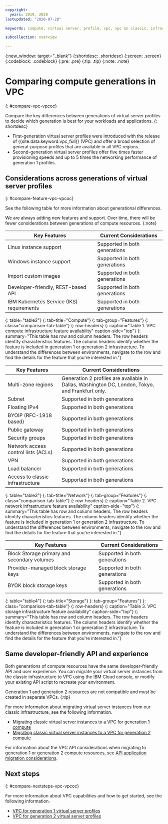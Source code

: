 ```yaml
---
copyright:
  years: 2019, 2020
lastupdated: "2020-07-28"

keywords: compute, virtual server, profile, vpc, vpc on classic, infrastructure, cloud environment

subcollection: overview

---
```


{:new_window: target="_blank"}
{:shortdesc: .shortdesc}
{:screen: .screen}
{:codeblock: .codeblock}
{:pre: .pre}
{:tip: .tip}
{:note: .note}

# Comparing compute generations in VPC
{: #compare-vpc-vpcoc}

Compare the key differences between generations of virtual server profiles to decide which generation is best for your workloads and applications.
{: shortdesc}

* First-generation virtual server profiles were introduced with the release of {{site.data.keyword.vpc_full}} (VPC) and offer a broad selection of general-purpose profiles that are available in all VPC regions. 
* Second-generation virtual server profiles offer five times faster provisioning speeds and up to 5 times the networking performance of generation 1 profiles.

## Considerations across generations of virtual server profiles
{: #compare-feature-vpc-vpcoc}

See the following table for more information about generational differences.

We are always adding new features and support. Over time, there will be fewer considerations between generations of compute resources.
{:note}

| Key Features | Current Considerations |
|-----|-----|
|Linux instance support| Supported in both generations |
|Windows instance support| Supported in both generations   |
|Import custom images|Supported in both generations  |
|Developer-friendly, REST-based API|Supported in both generations |
|IBM Kubernetes Service (IKS) requirements| Supported in both generations  |
{: table="table2"}
{: tab-title="Compute"}
{: tab-group="Features"}
{: class="comparison-tab-table"}
{: row-headers}
{: caption="Table 1. VPC compute infrastructure feature availability" caption-side="top"}
{: summary="This table has row and column headers. The row headers identify characteristics features. The column headers identify whether the feature is included in generation 1 or generation 2 infrastructure. To understand the differences between environments, navigate to the row and find the details for the feature that you're interested in."}

| Key Features | Current Considerations |
|-----|-----|
|Multi-zone regions | Generation 2 profiles are available in Dallas, Washington DC, London, Tokyo, and Frankfurt only. |
|Subnet| Supported in both generations  |
|Floating IPv4|Supported in both generations  |
|BYOIP (RFC-1918 based)|Supported in both generations  |
|Public gateway|Supported in both generations  |
|Security groups|Supported in both generations  |
|Network access control lists (ACLs)| Supported in both generations  |
|VPN|Supported in both generations   |
|Load balancer|Supported in both generations    |
|Access to classic infrastructure| Supported in both generations |
{: table="table3"}
{: tab-title="Network"}
{: tab-group="Features"}
{: class="comparison-tab-table"}
{: row-headers}
{: caption="Table 2. VPC network infrastructure feature availability" caption-side="top"}
{: summary="This table has row and column headers. The row headers identify characteristics features. The column headers identify whether the feature is included in generation 1 or generation 2 infrastructure. To understand the differences between environments, navigate to the row and find the details for the feature that you're interested in."}

| Key Features | Current Considerations |
|-----|-----|
|Block Storage primary and secondary volumes|Supported in both generations |
|Provider-managed block storage keys|Supported in both generations |
|BYOK block storage keys| Supported in both generations  |
{: table="table4"}
{: tab-title="Storage"}
{: tab-group="Features"}
{: class="comparison-tab-table"}
{: row-headers}
{: caption="Table 3. VPC storage infrastructure feature availability" caption-side="top"}
{: summary="This table has row and column headers. The row headers identify characteristics features. The column headers identify whether the feature is included in generation 1 or generation 2 infrastructure. To understand the differences between environments, navigate to the row and find the details for the feature that you're interested in."}

## Same developer-friendly API and experience

Both generations of compute resources have the same developer-friendly API and user experience. You can migrate your virtual server instances from the classic infrastructure to VPC using the IBM Cloud console, or modify your existing API script to recreate your environment.  

Generation 1 and generation 2 resources are not compatible and must be created in separate VPCs.
{:tip}

For more information about migrating virtual server instances from our classic infrastructure, see the following information.
* [Migrating classic virtual server instances to a VPC for generation 1 compute](/docs/vpc-on-classic-vsi?topic=vpc-on-classic-vsi-migrate-vsi-from-classic-infra-to-vpc-on-classic)
* [Migrating classic virtual server instances to a VPC for generation 2 compute](/docs/vpc?topic=vpc-migrate-vsi-to-vpc)

For information about the VPC API considerations when migrating to generation 1 or generation 2 compute resources, see [API application migration considerations](/docs/vpc?topic=vpc-api-integration-migration).

## Next steps
{: #compare-nextsteps-vpc-vpcoc}

For more information about VPC capabilities and how to get started, see the following information.

* [VPC for generation 1 virtual server profiles](/docs/vpc-on-classic?topic=vpc-on-classic-getting-started)
* [VPC for generation 2 virtual server profiles](/docs/vpc?topic=vpc-getting-started)
